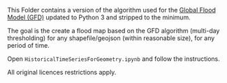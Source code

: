 This Folder contains a version of the algorithm used for the [Global Flood Model (GFD)](https://github.com/cloudtostreet/MODIS_GlobalFloodDatabase) updated to Python 3 and stripped to the minimum.

The goal is the create a flood map based on the GFD algorithm (multi-day thresholding) for any shapefile/geojson (within reasonable size), for any period of time.

Open `HistoricalTimeSeriesForGeometry.ipynb` and follow the instructions.

All original licences restrictions apply.